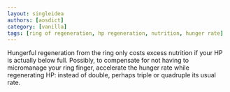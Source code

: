 ```yaml
---
layout: singleidea
authors: [aosdict]
category: [vanilla]
tags: [ring of regeneration, hp regeneration, nutrition, hunger rate]
---
```

Hungerful regeneration from the ring only costs excess nutrition if your HP is actually below full. Possibly, to compensate for not having to micromanage your ring finger, accelerate the hunger rate while regenerating HP: instead of double, perhaps triple or quadruple its usual rate.
